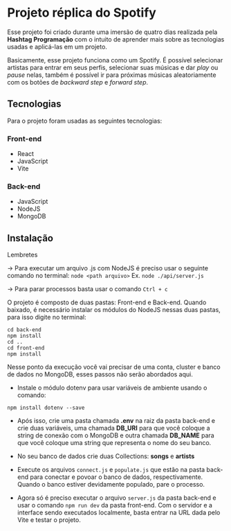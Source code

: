 
# Projeto réplica do Spotify

Esse projeto foi criado durante uma imersão de quatro dias realizada pela __Hashtag Programação__ com o intuito de aprender mais sobre as tecnologias usadas e aplicá-las em um projeto.

Basicamente, esse projeto funciona como um Spotify. É possível selecionar artistas para entrar em seus perfis, selecionar suas músicas e dar _play_ ou _pause_ nelas, também é possível ir para próximas músicas aleatoriamente com os botões de _backward step_ e _forward step_.

## Tecnologias

Para o projeto foram usadas as seguintes tecnologias:

### Front-end
* React
* JavaScript
* Vite

### Back-end
* JavaScript
* NodeJS
* MongoDB

## Instalação

Lembretes

-> Para executar um arquivo .js com NodeJS é preciso usar o seguinte comando no terminal:
`node <path arquivo>`
Ex. `node ./api/server.js`

-> Para parar processos basta usar o comando `Ctrl + c`

O projeto é composto de duas pastas: Front-end e Back-end. Quando baixado, é necessário instalar os módulos do NodeJS nessas duas pastas, para isso digite no terminal:

```
cd back-end
npm install
cd ..
cd front-end
npm install
```

Nesse ponto da execução você vai precisar de uma conta, cluster e banco de dados no MongoDB, esses passos não serão abordados aqui.

* Instale o módulo dotenv para usar variáveis de ambiente usando o comando:
```
npm install dotenv --save
```
* Após isso, crie uma pasta chamada **.env** na raiz da pasta back-end e crie duas variáveis, uma chamada **DB_URI** para que você coloque a string de conexão com o MongoDB e outra chamada **DB_NAME** para que você coloque uma string que representa o nome do seu banco.

* No seu banco de dados crie duas Collections: **songs** e **artists**

* Execute os arquivos `connect.js` e `populate.js` que estão na pasta back-end para conectar e povoar o banco de dados, respectivamente. Quando o banco estiver devidamente populado, pare o processo.

* Agora só é preciso executar o arquivo `server.js` da pasta back-end e usar o comando `npm run dev` da pasta front-end. Com o servidor e a interface sendo executados localmente, basta entrar na URL dada pelo Vite e testar o projeto.

